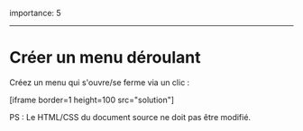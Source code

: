 importance: 5

---

# Créer un menu déroulant 

Créez un menu qui s'ouvre/se ferme via un clic :

[iframe border=1 height=100 src="solution"]

PS : Le HTML/CSS du document source ne doit pas être modifié.

<!--
# Create a sliding menu

Create a menu that opens/collapses on click:

[iframe border=1 height=100 src="solution"]

P.S. HTML/CSS of the source document is to be modified.
-->